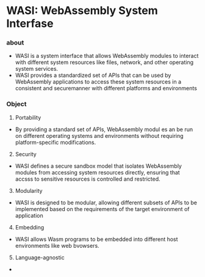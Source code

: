 # WASI: WebAssembly System Interfase

### about

- WASI is a system interface that allows WebAssembly modules to interact with different system resources like files, network, and other operating system services.
- WASI provides a standardized set of APIs that can be used by WebAssembly applications to access these system resources in a consistent and securemanner with different platforms and environments


### Object

1. Portability

- By providing a standard set of APIs, WebAssembly modul es an be run on different operating systems and environments without requiring platform-specific modifications.
  
2. Security

- WASI defines a secure sandbox model that isolates WebAssembly modules from accessing system resources directly, ensuring that accsss to sensitive resources is controlled and restricted.

3. Modularity

- WASI is designed to be modular, allowing different subsets of APIs to be implemented based on the requirements of the target environment of application

4. Embedding

- WASI allows Wasm programs to be embedded into different host environments like web bvowsers.

5. Language-agnostic

- 